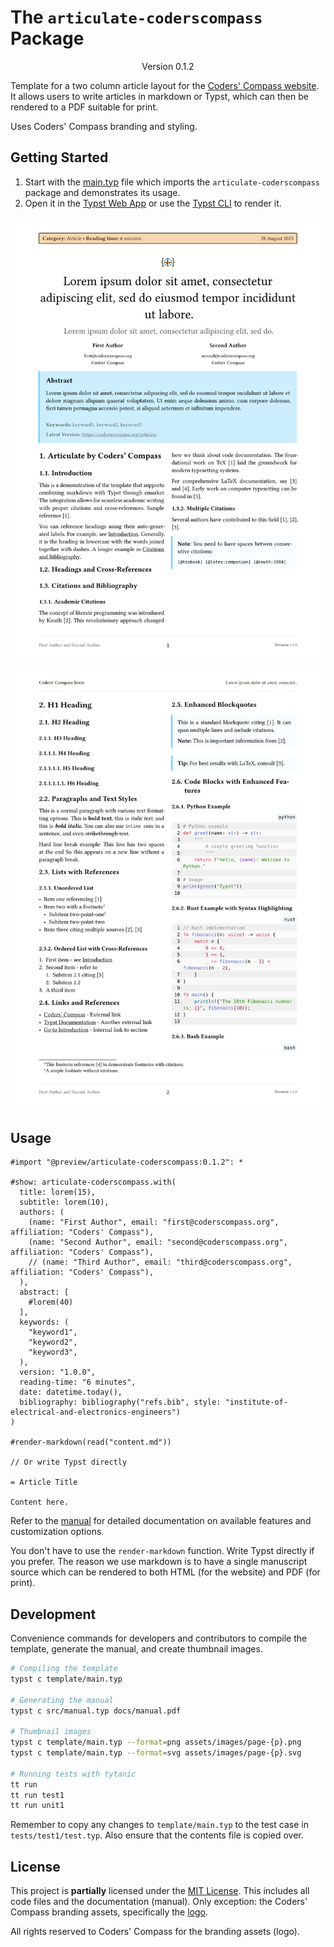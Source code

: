# The `articulate-coderscompass` Package
<div align="center">Version 0.1.2</div>

Template for a two column article layout for the [Coders' Compass website](https://coderscompass.org). It allows users to write articles in markdown or Typst, which can then be rendered to a PDF suitable for print.

Uses Coders' Compass branding and styling.

## Getting Started

1. Start with the [main.typ](template/main.typ) file which imports the `articulate-coderscompass` package and demonstrates its usage.
2. Open it in the [Typst Web App](https://typst.app) or use the [Typst CLI](https://github.com/typst/typst) to render it.

![Page 1 Preview](assets/images/page-1.svg)
![Page 2 Preview](assets/images/page-2.svg)

## Usage

```typst
#import "@preview/articulate-coderscompass:0.1.2": *

#show: articulate-coderscompass.with(
  title: lorem(15),
  subtitle: lorem(10),
  authors: (
    (name: "First Author", email: "first@coderscompass.org", affiliation: "Coders' Compass"),
    (name: "Second Author", email: "second@coderscompass.org", affiliation: "Coders' Compass"),
    // (name: "Third Author", email: "third@coderscompass.org", affiliation: "Coders' Compass"),
  ),
  abstract: [
    #lorem(40)
  ],
  keywords: (
    "keyword1",
    "keyword2",
    "keyword3",
  ),
  version: "1.0.0",
  reading-time: "6 minutes",
  date: datetime.today(),
  bibliography: bibliography("refs.bib", style: "institute-of-electrical-and-electronics-engineers")
)

#render-markdown(read("content.md"))

// Or write Typst directly

= Article Title

Content here.

```

Refer to the [manual](docs/manual.pdf) for detailed documentation on available features and customization options.

You don't have to use the `render-markdown` function. Write Typst directly if you prefer. The reason we use markdown is to have a single manuscript source which can be rendered to both HTML (for the website) and PDF (for print).

## Development

Convenience commands for developers and contributors to compile the template, generate the manual, and create thumbnail images.

```bash
# Compiling the template
typst c template/main.typ

# Generating the manual
typst c src/manual.typ docs/manual.pdf

# Thumbnail images
typst c template/main.typ --format=png assets/images/page-{p}.png
typst c template/main.typ --format=svg assets/images/page-{p}.svg

# Running tests with tytanic
tt run
tt run test1
tt run unit1
```

Remember to copy any changes to `template/main.typ` to the test case in `tests/test1/test.typ`. Also ensure that the contents file is copied over.

## License

This project is **partially** licensed under the [MIT License](LICENSE). This includes all code files and the documentation (manual).
Only exception: the Coders' Compass branding assets, specifically the [logo](assets/images/cc-icon.png).

All rights reserved to Coders' Compass for the branding assets (logo).
